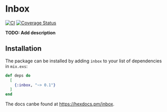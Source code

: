 # Inbox

[![CI](https://github.com/tomasz-tomczyk/inbox/actions/workflows/main.yml/badge.svg)](https://github.com/tomasz-tomczyk/inbox/actions/workflows/main.yml)
[![Coverage Status](https://coveralls.io/repos/github/tomasz-tomczyk/inbox/badge.svg?branch=main)](https://coveralls.io/github/tomasz-tomczyk/inbox?branch=main)

**TODO: Add description**

## Installation

The package can be installed by adding `inbox` to your list of dependencies in `mix.exs`:

```elixir
def deps do
  [
    {:inbox, "~> 0.1"}
  ]
end
```

The docs canbe found at <https://hexdocs.pm/inbox>.
